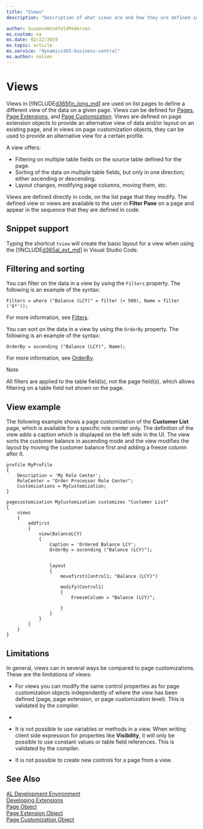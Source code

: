 ```yaml
---
title: "Views"
description: "Description of what views are and how they are defined in Business Central."

author: SusanneWindfeldPedersen
ms.custom: na
ms.date: 02/22/2019
ms.topic: article
ms.service: "dynamics365-business-central"
ms.author: solsen
---
```


# Views
Views in [!INCLUDE[d365fin_long_md](includes/d365fin_long_md.md)] are used on list pages to define a different view of the data on a given page. Views can be defined for [Pages](devenv-page-object.md), [Page Extensions](devenv-page-ext-object.md), and [Page Customization](devenv-page-customization-object.md). Views are defined on page extension objects to provide an alternative view of data and/or layout on an existing page, and in views on page customization objects, they can be used to provide an alternative view for a certain profile.

A view offers:

- Filtering on multiple table fields on the source table defined for the page.
- Sorting of the data on multiple table fields, but only in one direction; either ascending or descending.
- Layout changes, modifying page columns, moving them, etc. 

Views are defined directly in code, on the list page that they modify. The defined view or views are available to the user in **Filter Pane** on a page and appear in the sequence that they are defined in code.

## Snippet support
Typing the shortcut `tview` will create the basic layout for a view when using the [!INCLUDE[d365al_ext_md](../includes/d365al_ext_md.md)] in Visual Studio Code.

## Filtering and sorting
You can filter on the data in a view by using the `Filters` property. The following is an example of the syntax:
```
Filters = where ("Balance (LCY)" = filter (> 500), Name = filter ('G*'));
```
For more information, see [Filters](properties/devenv-filters-property.md).

You can sort on the data in a view by using the `OrderBy` property. The following is an example of the syntax:
```
OrderBy = ascending ("Balance (LCY)", Name);
```
For more information, see [OrderBy](properties/devenv-orderby-property.md).

> [!NOTE]
> All filters are applied to the table field(s), not the page field(s), which allows filtering on a table field not shown on the page.

## View example
The following example shows a page customization of the **Customer List** page, which is available for a specific role center only. The definition of the view adds a caption which is displayed on the left side in the UI. The view sorts the customer balance in ascending mode and the view modifies the layout by moving the customer balance first and adding a freeze column after it.

```
profile MyProfile
{
    Description = 'My Role Center';
    RoleCenter = "Order Processor Role Center";
    Customizations = MyCustomization;
}

pagecustomization MyCustomization customizes "Customer List"
{
    views
    {
        addfirst
        {
            view(BalanceLCY)
            {
                Caption = 'Ordered Balance LCY';
                OrderBy = ascending ("Balance (LCY)");


                layout
                {
                    movefirst(Control1; "Balance (LCY)")

                    modify(Control1)
                    {
                        FreezeColumn = "Balance (LCY)";

                    }
                }
            }
        }
    }
}
```

## Limitations
In general, views can in several ways be compared to page customizations. These are the limitations of views: <!-- check -->

- For views you can modify the same control properties as for page customization objects independently of where the view has been defined (page, page extension, or page customization level). This is validated by the compiler. 
- 
- It is not possible to use variables or methods in a view. When writing client side expression for properties like **Visibility**, it will only be possible to use constant values or table field references. This is validated by the compiler.

- It is not possible to create new controls for a page from a view.

## See Also  
[AL Development Environment](devenv-reference-overview.md)  
[Developing Extensions](devenv-dev-overview.md)  
[Page Object](devenv-page-object.md)  
[Page Extension Object](devenv-page-ext-object.md)  
[Page Customization Object](devenv-page-customization-object.md)  

